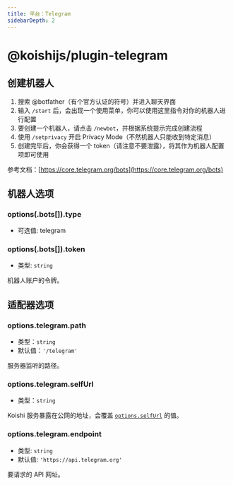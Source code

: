 ```yaml
---
title: 平台：Telegram
sidebarDepth: 2
---
```


# @koishijs/plugin-telegram

## 创建机器人

1. 搜索 @botfather（有个官方认证的符号）并进入聊天界面
2. 输入 `/start` 后，会出现一个使用菜单，你可以使用这里指令对你的机器人进行配置
3. 要创建一个机器人，请点击 `/newbot`，并根据系统提示完成创建流程
4. 使用 `/setprivacy` 开启 Privacy Mode（不然机器人只能收到特定消息）
5. 创建完毕后，你会获得一个 token（请注意不要泄露），将其作为机器人配置项即可使用

参考文档：[https://core.telegram.org/bots](https://core.telegram.org/bots)

## 机器人选项

### options(.bots[]).type

- 可选值: telegram

### options(.bots[]).token

- 类型: `string`

机器人账户的令牌。

## 适配器选项

### options.telegram.path

- 类型：`string`
- 默认值：`'/telegram'`

服务器监听的路径。

### options.telegram.selfUrl

- 类型：`string`

Koishi 服务暴露在公网的地址，会覆盖 [`options.selfUrl`](../app.md#options-selfurl) 的值。

### options.telegram.endpoint

- 类型: `string`
- 默认值: `'https://api.telegram.org'`

要请求的 API 网址。
